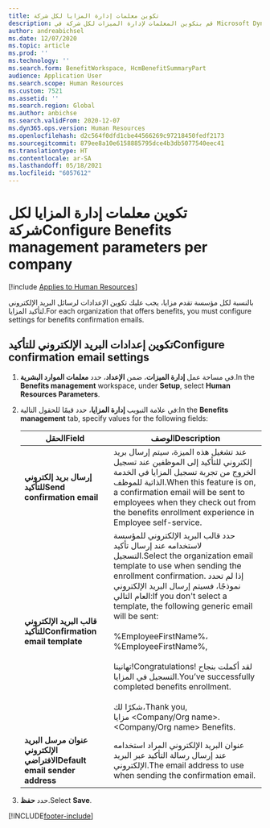```yaml
---
title: تكوين معلمات إدارة المزايا لكل شركة
description: قم بتكوين المعلمات لإدارة الميزات لكل شركة في Microsoft Dynamics 365 Human Resources.
author: andreabichsel
ms.date: 12/07/2020
ms.topic: article
ms.prod: ''
ms.technology: ''
ms.search.form: BenefitWorkspace, HcmBenefitSummaryPart
audience: Application User
ms.search.scope: Human Resources
ms.custom: 7521
ms.assetid: ''
ms.search.region: Global
ms.author: anbichse
ms.search.validFrom: 2020-12-07
ms.dyn365.ops.version: Human Resources
ms.openlocfilehash: d2c564f0dfd1cbe44566269c97218450fedf2173
ms.sourcegitcommit: 879ee8a10e6158885795dce4b3db5077540eec41
ms.translationtype: HT
ms.contentlocale: ar-SA
ms.lasthandoff: 05/18/2021
ms.locfileid: "6057612"
---
```

# <a name="configure-benefits-management-parameters-per-company"></a><span data-ttu-id="a2bb6-103">تكوين معلمات إدارة المزايا لكل شركة</span><span class="sxs-lookup"><span data-stu-id="a2bb6-103">Configure Benefits management parameters per company</span></span>

[!include [Applies to Human Resources](../includes/applies-to-hr.md)]

<span data-ttu-id="a2bb6-104">بالنسبة لكل مؤسسة تقدم مزايا، يجب عليك تكوين الإعدادات لرسائل البريد الإلكتروني لتأكيد المزايا.</span><span class="sxs-lookup"><span data-stu-id="a2bb6-104">For each organization that offers benefits, you must configure settings for benefits confirmation emails.</span></span>

## <a name="configure-confirmation-email-settings"></a><span data-ttu-id="a2bb6-105">تكوين إعدادات البريد الإلكتروني للتأكيد</span><span class="sxs-lookup"><span data-stu-id="a2bb6-105">Configure confirmation email settings</span></span>

1. <span data-ttu-id="a2bb6-106">في مساحة عمل **إدارة الميزات**، ضمن **الإعداد**، حدد **معلمات الموارد البشرية**.</span><span class="sxs-lookup"><span data-stu-id="a2bb6-106">In the **Benefits management** workspace, under **Setup**, select **Human Resources Parameters**.</span></span>

2. <span data-ttu-id="a2bb6-107">في علامة التبويب **إدارة المزايا**، حدد قيمًا للحقول التالية:</span><span class="sxs-lookup"><span data-stu-id="a2bb6-107">In the **Benefits management** tab, specify values for the following fields:</span></span> 

   | <span data-ttu-id="a2bb6-108">الحقل</span><span class="sxs-lookup"><span data-stu-id="a2bb6-108">Field</span></span> | <span data-ttu-id="a2bb6-109">الوصف</span><span class="sxs-lookup"><span data-stu-id="a2bb6-109">Description</span></span> |
   | --- | --- |
   | <span data-ttu-id="a2bb6-110">**إرسال بريد إلكتروني للتأكيد**</span><span class="sxs-lookup"><span data-stu-id="a2bb6-110">**Send confirmation email**</span></span> | <span data-ttu-id="a2bb6-111">عند تشغيل هذه الميزة، سيتم إرسال بريد إلكتروني للتأكيد إلى الموظفين عند تسجيل الخروج من تجربة تسجيل المزايا في الخدمة الذاتية للموظف.</span><span class="sxs-lookup"><span data-stu-id="a2bb6-111">When this feature is on, a confirmation email will be sent to employees when they check out from the benefits enrollment experience in Employee self-service.</span></span> |
   | <span data-ttu-id="a2bb6-112">**قالب البريد الإلكتروني للتأكيد**</span><span class="sxs-lookup"><span data-stu-id="a2bb6-112">**Confirmation email template**</span></span> | <span data-ttu-id="a2bb6-113">حدد قالب البريد الإلكتروني للمؤسسة لاستخدامه عند إرسال تأكيد التسجيل.</span><span class="sxs-lookup"><span data-stu-id="a2bb6-113">Select the organization email template to use when sending the enrollment confirmation.</span></span> <span data-ttu-id="a2bb6-114">إذا لم تحدد نموذجًا، فسيتم إرسال البريد الإلكتروني العام التالي:</span><span class="sxs-lookup"><span data-stu-id="a2bb6-114">If you don't select a template, the following generic email will be sent:</span></span><br><br><span data-ttu-id="a2bb6-115">%EmployeeFirstName%،</span><span class="sxs-lookup"><span data-stu-id="a2bb6-115">%EmployeeFirstName%,</span></span><br><br><span data-ttu-id="a2bb6-116">تهانينا!</span><span class="sxs-lookup"><span data-stu-id="a2bb6-116">Congratulations!</span></span> <span data-ttu-id="a2bb6-117">لقد أكملت بنجاح التسجيل في المزايا.</span><span class="sxs-lookup"><span data-stu-id="a2bb6-117">You’ve successfully completed benefits enrollment.</span></span><br><br><span data-ttu-id="a2bb6-118">شكرًا لك،</span><span class="sxs-lookup"><span data-stu-id="a2bb6-118">Thank you,</span></span><br><span data-ttu-id="a2bb6-119">مزايا <Company/Org name>.</span><span class="sxs-lookup"><span data-stu-id="a2bb6-119"><Company/Org name> Benefits.</span></span> |
   | <span data-ttu-id="a2bb6-120">**عنوان مرسل البريد الإلكتروني الافتراضي**</span><span class="sxs-lookup"><span data-stu-id="a2bb6-120">**Default email sender address**</span></span> | <span data-ttu-id="a2bb6-121">عنوان البريد الإلكتروني المراد استخدامه عند إرسال رسالة التأكيد عبر البريد الإلكتروني.</span><span class="sxs-lookup"><span data-stu-id="a2bb6-121">The email address to use when sending the confirmation email.</span></span> |

3. <span data-ttu-id="a2bb6-122">حدد **حفظ**.</span><span class="sxs-lookup"><span data-stu-id="a2bb6-122">Select **Save**.</span></span>

[!INCLUDE[footer-include](../includes/footer-banner.md)]